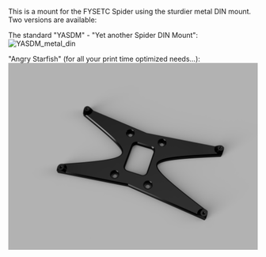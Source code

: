 This is a mount for the FYSETC Spider using the sturdier metal DIN mount.
Two versions are available:

The standard "YASDM" - "Yet another Spider DIN Mount":
![YASDM_metal_din](./YASDM_metal_din.jpeg)

"Angry Starfish" (for all your print time optimized needs...):
![Angry_Starfish_Spider_metal_din](./Angry_Starfish_Spider_metal_din.png)